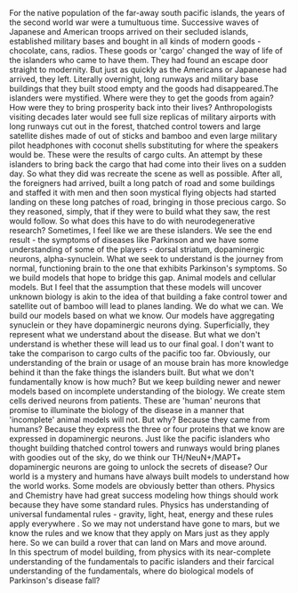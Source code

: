 For the native population of the far-away south pacific islands, the years of the second world war were a tumultuous time. Successive waves of Japanese and American troops arrived on their secluded islands, established military bases and bought in all kinds of modern goods - chocolate, cans, radios. These goods or 'cargo' changed the way of life of the islanders who came to have them. They had found an escape door straight to modernity. But just as quickly as the Americans or Japanese had arrived, they left. Literally overnight, long runways and military base buildings that they built stood empty and the goods had disappeared.The islanders were mystified. Where were they to get the goods from again? How were they to bring prosperity back into their lives?
Anthropologists visiting decades later would see full size replicas of military airports with long runways cut out in the forest, thatched control towers and large satellite dishes made of out of sticks and bamboo and even large military pilot headphones with coconut shells substituting for where the speakers would be. These were the results of cargo cults. An attempt by these islanders to bring back the cargo that had come into their lives on a sudden day. So what they did was recreate the scene as well as possible. After all, the foreigners had arrived, built a long patch of road and some buildings and staffed it with men and then soon mystical flying objects had started landing on these long patches of road, bringing in those precious cargo. So they reasoned, simply, that if they were to build what they saw, the rest would follow. 
So what does this have to do with neurodegenerative research? Sometimes, I feel like we are these islanders. We see the end result - the symptoms of diseases like Parkinson and we have some understanding of some of the players - dorsal striatum, dopaminergic neurons, alpha-synuclein.  What we seek to understand is the journey from normal, functioning brain to the one that exhibits Parkinson's symptoms. So we build models that hope to bridge this gap. Animal models and cellular models. But I feel that the assumption that these models will uncover unknown biology is akin to the idea of that building a fake control tower and satellite out of bamboo will lead to planes landing. 
We do what we can. We build our models based on what we know. Our models have aggregating synuclein or they have dopaminergic neurons dying. Superficially, they represent what we understand about the disease. But what we don't understand is whether these will lead us to our final goal. 
I don't want to take the comparison to cargo cults of the pacific too far. Obviously, our understanding of the brain or usage of an mouse brain has more knowledge behind it than the fake things the islanders built. But what we don't fundamentally know is how much? But we keep building newer and newer models based on incomplete understanding of the biology. We create stem cells derived neurons from patients. These are 'human' neurons that promise to illuminate the biology of the disease in a manner that 'incomplete' animal models will not. But why? Because they came from humans? Because they express the three or four proteins that we know are expressed in dopaminergic neurons. Just like the pacific islanders who thought building thatched control towers and runways would bring planes with goodies out of the sky, do we think our TH/NeuN+/MAPT+ dopaminergic neurons are going to unlock the secrets of disease?
Our world is a mystery and humans have always built models to understand how the world works. Some models are obviously better than others. Physics and Chemistry have had great success modeling how things should work because they have some standard rules. Physics has understanding of universal fundamental rules - gravity, light, heat, energy and these rules apply everywhere . So we may not understand have gone to mars, but we know the rules and we know that they apply on Mars just as they apply here. So we can build a rover that can land on Mars and move around.  
In this spectrum of model building, from physics with its near-complete understanding of the fundamentals to pacific islanders and their farcical understanding of the fundamentals, where do biological models of Parkinson's disease fall?
